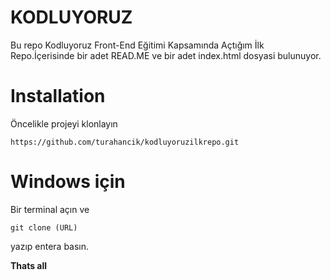 # KODLUYORUZ
 Bu repo Kodluyoruz Front-End Eğitimi Kapsamında Açtığım İlk Repo.İçerisinde bir adet READ.ME ve bir adet index.html dosyasi bulunuyor.

 # Installation
 Öncelikle projeyi klonlayın

 ```
 https://github.com/turahancik/kodluyoruzilkrepo.git
 ```

 # Windows için
Bir terminal açın ve

 ```
 git clone (URL)
 ```
 yazıp entera basın.

**Thats all**
